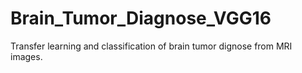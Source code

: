 # Brain_Tumor_Diagnose_VGG16
Transfer learning and classification of brain tumor dignose from MRI images. 
